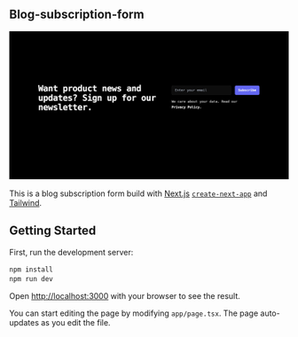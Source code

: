 ## Blog-subscription-form

![](./screen-shot.png)

This is a blog subscription form build with [Next.js](https://nextjs.org/) [`create-next-app`](https://github.com/vercel/next.js/tree/canary/packages/create-next-app) and [Tailwind](https://tailwindcss.com/).

## Getting Started

First, run the development server:

```bash
npm install
npm run dev
```

Open [http://localhost:3000](http://localhost:3000) with your browser to see the result.

You can start editing the page by modifying `app/page.tsx`. The page auto-updates as you edit the file.

